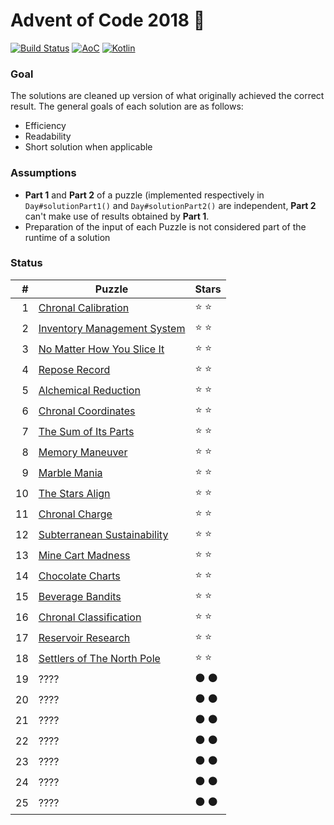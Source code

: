 # Advent of Code 2018 🎅 
[![Build Status](https://travis-ci.org/tuvior/advent-of-code-2018.svg?branch=master)](https://travis-ci.org/tuvior/advent-of-code-2018) [![AoC](https://img.shields.io/badge/AoC-2018-%230F0F23.svg)](https://adventofcode.com/) [![Kotlin](https://img.shields.io/badge/kotlin-1.3.11-%230095D5.svg?logo=kotlin)](https://kotlinlang.org/)
### Goal

The solutions are cleaned up version of what originally achieved the correct result. 
The general goals of each solution are as follows:
- Efficiency
- Readability
- Short solution when applicable

### Assumptions
- **Part 1** and **Part 2** of a puzzle (implemented respectively in `Day#solutionPart1()` and `Day#solutionPart2()` are independent, **Part 2** can't make use of results obtained by **Part 1**.
- Preparation of the input of each Puzzle is not considered part of the runtime of a solution

### Status

|  # | Puzzle                      | Stars |
|---:|-------------------------------|-------|
|  1 | [Chronal Calibration](https://adventofcode.com/2018/day/1)         | ⭐ ⭐ |
|  2 | [Inventory Management System](https://adventofcode.com/2018/day/2) | ⭐ ⭐ |
|  3 | [No Matter How You Slice It](https://adventofcode.com/2018/day/3)  | ⭐ ⭐ |
|  4 | [Repose Record](https://adventofcode.com/2018/day/4)               | ⭐ ⭐ |
|  5 | [Alchemical Reduction](https://adventofcode.com/2018/day/5)        | ⭐ ⭐ |
|  6 | [Chronal Coordinates](https://adventofcode.com/2018/day/6)         | ⭐ ⭐ |
|  7 | [The Sum of Its Parts](https://adventofcode.com/2018/day/7)        | ⭐ ⭐ |
|  8 | [Memory Maneuver](https://adventofcode.com/2018/day/8)             | ⭐ ⭐ |
|  9 | [Marble Mania](https://adventofcode.com/2018/day/9)                | ⭐ ⭐ |
| 10 | [The Stars Align](https://adventofcode.com/2018/day/10)            | ⭐ ⭐ |
| 11 | [Chronal Charge](https://adventofcode.com/2018/day/11)             | ⭐ ⭐ |
| 12 | [Subterranean Sustainability](https://adventofcode.com/2018/day/12)| ⭐ ⭐ |
| 13 | [Mine Cart Madness](https://adventofcode.com/2018/day/13)          | ⭐ ⭐ |
| 14 | [Chocolate Charts](https://adventofcode.com/2018/day/14)           | ⭐ ⭐ |
| 15 | [Beverage Bandits](https://adventofcode.com/2018/day/15)           | ⭐ ⭐ |
| 16 | [Chronal Classification](https://adventofcode.com/2018/day/16)     | ⭐ ⭐ |
| 17 | [Reservoir Research](https://adventofcode.com/2018/day/17)         | ⭐ ⭐ |
| 18 | [Settlers of The North Pole](https://adventofcode.com/2018/day/18) | ⭐ ⭐ |
| 19 | ????                        | ⚫ ⚫ |
| 20 | ????                        | ⚫ ⚫ |
| 21 | ????                        | ⚫ ⚫ |
| 22 | ????                        | ⚫ ⚫ |
| 23 | ????                        | ⚫ ⚫ |
| 24 | ????                        | ⚫ ⚫ |
| 25 | ????                        | ⚫ ⚫ |
